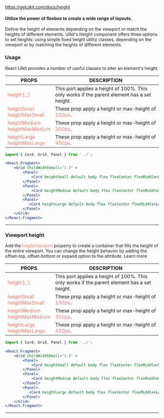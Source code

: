 https://getuikit.com/docs/height

#### Utilize the power of flexbox to create a wide range of layouts.
Define the height of elements depending on the viewport or match the heights of different elements.
UIkit's Height component offers three options to set heights: using simple fixed height utility classes, depending on the viewport or by matching the heights of different elements.

### Usage
React UIkit provides a number of useful classes to alter an element's height.

| PROPS  | DESCRIPTION |
| ----- | ----------- |
| <div style="color:salmon">height1_1</div> | This port applies a height of 100%. This only works if the parent element has a set height. |
| <div style="color:salmon">heightSmall</div><div style="color:salmon">heightMaxSmall</div> | These prop apply a height or max-height of <span style="color:salmon">150px</span>. |
| <div style="color:salmon">heightMedium</div><div style="color:salmon">heightMaxMedium</div> | These prop apply a height or max-height of <span style="color:salmon">300px</span>. |
| <div style="color:salmon">heightLarge</div><div style="color:salmon">heightMaxLarge</div> | These prop apply a height or max-height of <span style="color:salmon">450px</span>. |

```jsx
import { Card, Grid, Panel } from '../';

<React.Fragment>
    <Grid childWidthSmall="1-3" >
        <Panel>
            <Card heightSmall default body flex flexCenter flexMiddle>Small</Card>
        </Panel>
        <Panel>
            <Card heightMedium default body flex flexCenter flexMiddle>Medium</Card>
        </Panel>
        <Panel>
           <Card heightLarge default body flex flexCenter flexMiddle>Large</Card>
        </Panel>
    </Grid>
</React.Fragment>
```

------

### Viewport height
Add the <span style="color:salmon">heightViewport</span> property to create a container that fills the height of the entire viewport. You can change the height behavior by adding the offset-top, offset-bottom or expand option to the attribute. Learn more

| PROPS  | DESCRIPTION |
| ----- | ----------- |
| <div style="color:salmon">height1_1</div> | This port applies a height of 100%. This only works if the parent element has a set height. |
| <div style="color:salmon">heightSmall</div><div style="color:salmon">heightMaxSmall</div> | These prop apply a height or max-height of <span style="color:salmon">150px</span>. |
| <div style="color:salmon">heightMedium</div><div style="color:salmon">heightMaxMedium</div> | These prop apply a height or max-height of <span style="color:salmon">300px</span>. |
| <div style="color:salmon">heightLarge</div><div style="color:salmon">heightMaxLarge</div> | These prop apply a height or max-height of <span style="color:salmon">450px</span>. |

```jsx
import { Card, Grid, Panel } from '../';

<React.Fragment>
    <Grid childWidthSmall="1-3" >
        <Panel>
            <Card heightSmall default body flex flexCenter flexMiddle>Small</Card>
        </Panel>
        <Panel>
            <Card heightMedium default body flex flexCenter flexMiddle>Medium</Card>
        </Panel>
        <Panel>
           <Card heightLarge default body flex flexCenter flexMiddle>Large</Card>
        </Panel>
    </Grid>
</React.Fragment>
```

------
